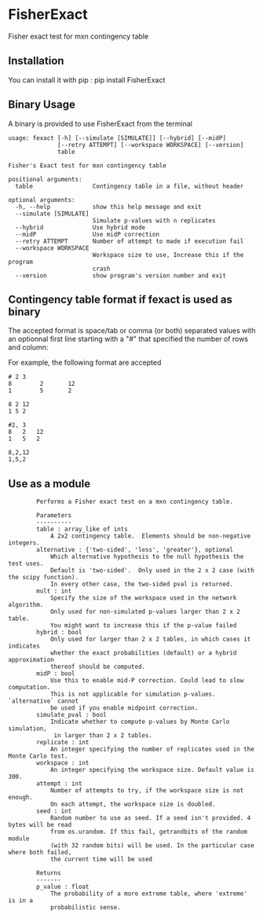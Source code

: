 # FisherExact

Fisher exact test for mxn contingency table

## Installation 

You can install it with pip : pip install FisherExact

## Binary Usage

A binary is provided to use FisherExact from the terminal

	usage: fexact [-h] [--simulate [SIMULATE]] [--hybrid] [--midP]
	              [--retry ATTEMPT] [--workspace WORKSPACE] [--version]
	              table

	Fisher's Exact test for mxn contingency table

	positional arguments:
	  table                 Contingency table in a file, without header

	optional arguments:
	  -h, --help            show this help message and exit
	  --simulate [SIMULATE]
	                        Simulate p-values with n replicates
	  --hybrid              Use hybrid mode
	  --midP                Use midP correction
	  --retry ATTEMPT       Number of attempt to made if execution fail
	  --workspace WORKSPACE
	                        Workspace size to use, Increase this if the program
	                        crash
	  --version             show program's version number and exit


## Contingency table format if fexact is used as binary

The accepted format is space/tab or comma (or both) separated values with an optionnal first line starting with a "#" that specified the number of rows and column:

For example, the following format are accepted

```
# 2 3
8        2       12
1        5       2
```

```
8 2 12
1 5 2
```

```
#2, 3
8	2	12
1	5	2
```

```
8,2,12
1,5,2
```


## Use as a module

```fisher_exact(table, alternative='two-sided', hybrid=False, midP=False, simulate_pval=False, replicate=2000, workspace=300, attempt=2, seed=None)
        Performs a Fisher exact test on a mxn contingency table.
        
        Parameters
        ----------
        table : array_like of ints
            A 2x2 contingency table.  Elements should be non-negative integers.
        alternative : {'two-sided', 'less', 'greater'}, optional
            Which alternative hypothesis to the null hypothesis the test uses.
            Default is 'two-sided'.  Only used in the 2 x 2 case (with the scipy function).
            In every other case, the two-sided pval is returned.
        mult : int 
            Specify the size of the workspace used in the network algorithm.  
            Only used for non-simulated p-values larger than 2 x 2 table. 
            You might want to increase this if the p-value failed
        hybrid : bool
            Only used for larger than 2 x 2 tables, in which cases it indicates
            whether the exact probabilities (default) or a hybrid approximation 
            thereof should be computed.
        midP : bool
            Use this to enable mid-P correction. Could lead to slow computation.
            This is not applicable for simulation p-values. `alternative` cannot 
            be used if you enable midpoint correction.
        simulate_pval : bool 
            Indicate whether to compute p-values by Monte Carlo simulation,
             in larger than 2 x 2 tables.
        replicate : int
            An integer specifying the number of replicates used in the Monte Carlo test.
        workspace : int
            An integer specifying the workspace size. Default value is 300. 
        attempt : int
            Number of attempts to try, if the workspace size is not enough. 
            On each attempt, the workspace size is doubled. 
        seed : int
            Random number to use as seed. If a seed isn't provided. 4 bytes will be read 
            from os.urandom. If this fail, getrandbits of the random module 
            (with 32 random bits) will be used. In the particular case where both failed,
            the current time will be used
        
        Returns
        -------
        p_value : float
            The probability of a more extreme table, where 'extreme' is in a 
            probabilistic sense.
        
```